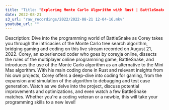 ```yaml
---
title: "Title: "Exploring Monte Carlo Algorithm with Rust | BattleSnake Gaming Live Stream"
date: 2022-08-21
s3_url: "raw_recordings/2022/2022-08-21 12-04-16.mkv"
youtube_url: ""
---
```


Description:
Dive into the programming world of BattleSnake as Corey takes you through the intricacies of the Monte Carlo tree search algorithm, bridging gaming and coding on this live stream recorded on August 21, 2022. Corey, an experienced coder who goes by coreyja online, dissects the rules of the multiplayer online programming game, BattleSnake, and introduces the use of the Monte Carlo algorithm as an alternative to the Mini Max algorithm. With his main coding done in Rust and relevant insights from his own projects, Corey offers a deep-dive into coding for gaming, from the expansion and simulation of the algorithm to debugging and test case generation. Watch as we delve into the project, discuss potential improvements and optimizations, and even watch a few BattleSnake matches. Whether you're a coding veteran or a newbie, this will take your programming skills to a new level!
